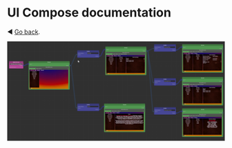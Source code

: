 ﻿# UI Compose documentation

:arrow_backward: [Go back](README.md).

![graph editor image](images/features/graph_editor.png)